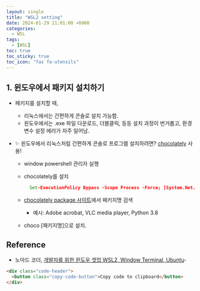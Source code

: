 ```yaml
---
layout: single
title: "WSL2 setting"
date: 2024-01-29 21:01:00 +0900
categories:
  - WSL
tags:
  - [WSL]
toc: true
toc_sticky: true
toc_icon: "fas fa-utensils"
---
```


## 1. 윈도우에서 패키지 설치하기

- 패키지를 설치할 때,

  - 리눅스에서는 간편하게 콘솔로 설치 가능함.
  - 윈도우에서는 .exe 파일 다운로드, 더블클릭, 등등 설치 과정이 번거롭고, 환경변수 설정 에러가 자주 일어남.

- ✨ 윈도우에서 리눅스처럼 간편하게 콘솔로 프로그램 설치하려면? [chocolately](https://community.chocolatey.org/) 사용!

  - window powershell 관리자 실행
  - chocolately를 설치

    ```cmd
      Set-ExecutionPolicy Bypass -Scope Process -Force; [System.Net.ServicePointManager]::SecurityProtocol = [System.Net.ServicePointManager]::SecurityProtocol -bor 3072; iex ((New-Object System.Net.WebClient).DownloadString('https://community.chocolatey.org/install.ps1'))
    ```

  - [chocolately package 사이트](https://community.chocolatey.org/packages)에서 패키지명 검색
    - 예시: Adobe acrobat, VLC media player, Python 3.8
  - choco [패키지명]으로 설치.

## Reference

- 노마드 코더, [개발자를 위한 윈도우 셋업 WSL2, Window Terminal, Ubuntu](https://nomadcoders.co/windows-setup-for-developers)-

```html
<div class="code-header">
  <button class="copy-code-button">Copy code to clipboard</button>
</div>
```
